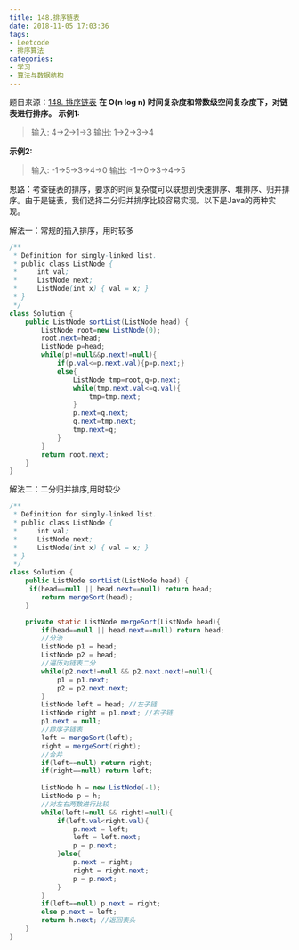 ```yaml
---
title: 148.排序链表
date: 2018-11-05 17:03:36
tags:
- Leetcode
- 排序算法
categories:
- 学习
- 算法与数据结构
---
```

题目来源：[148. 排序链表](https://leetcode-cn.com/problems/sort-list/description/)
**在 O(n log n) 时间复杂度和常数级空间复杂度下，对链表进行排序。**
**示例1:**
>输入: 4->2->1->3
  输出: 1->2->3->4

**示例2:**
>输入: -1->5->3->4->0
  输出: -1->0->3->4->5

思路：考查链表的排序，要求的时间复杂度可以联想到快速排序、堆排序、归并排序。由于是链表，我们选择二分归并排序比较容易实现。以下是Java的两种实现。

解法一：常规的插入排序，用时较多
```java
/**
 * Definition for singly-linked list.
 * public class ListNode {
 *     int val;
 *     ListNode next;
 *     ListNode(int x) { val = x; }
 * }
 */
class Solution {
    public ListNode sortList(ListNode head) {
        ListNode root=new ListNode(0);
        root.next=head;
        ListNode p=head;
        while(p!=null&&p.next!=null){
            if(p.val<=p.next.val){p=p.next;}
            else{
                ListNode tmp=root,q=p.next;
                while(tmp.next.val<=q.val){
                    tmp=tmp.next;
                }                
                p.next=q.next;
                q.next=tmp.next;
                tmp.next=q;                
            }
        }
        return root.next;  
    }
}
```
解法二：二分归并排序,用时较少
```java
/**
 * Definition for singly-linked list.
 * public class ListNode {
 *     int val;
 *     ListNode next;
 *     ListNode(int x) { val = x; }
 * }
 */
class Solution {
    public ListNode sortList(ListNode head) {
     if(head==null || head.next==null) return head;
        return mergeSort(head);
    }

	private static ListNode mergeSort(ListNode head){
		if(head==null || head.next==null) return head;
		//分治
		ListNode p1 = head;
		ListNode p2 = head;
		//遍历对链表二分
		while(p2.next!=null && p2.next.next!=null){
			p1 = p1.next;
			p2 = p2.next.next;
		}
		ListNode left = head; //左子链
		ListNode right = p1.next; //右子链
		p1.next = null;
		//排序子链表
		left = mergeSort(left);
		right = mergeSort(right);
		//合并
		if(left==null) return right;
		if(right==null) return left;
		
		ListNode h = new ListNode(-1);
		ListNode p = h;
		//对左右两数进行比较
		while(left!=null && right!=null){
			if(left.val<right.val){
				p.next = left;
				left = left.next;
				p = p.next;
			}else{
				p.next = right;
				right = right.next;
				p = p.next;
			}
		}
		if(left==null) p.next = right;
		else p.next = left;
		return h.next; //返回表头
	}
}
```